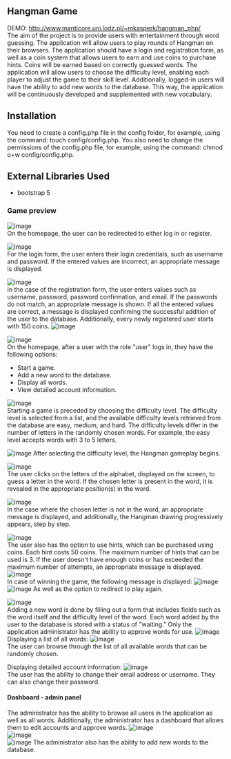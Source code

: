 
## Hangman Game
DEMO: http://www.manticore.uni.lodz.pl/~mkasperk/hangman_php/
\
The aim of the project is to provide users with entertainment through word guessing. The application will allow users to play rounds of Hangman on their browsers. The application should have a login and registration form, as well as a coin system that allows users to earn and use coins to purchase hints. Coins will be earned based on correctly guessed words. The application will allow users to choose the difficulty level, enabling each player to adjust the game to their skill level. Additionally, logged-in users will have the ability to add new words to the database. This way, the application will be continuously developed and supplemented with new vocabulary.

## Installation
You need to create a config.php file in the config folder, for example, using the command: touch config/config.php.
You also need to change the permissions of the config.php file, for example, using the command: chmod o+w config/config.php.

## External Libraries Used
* bootstrap 5

### Game preview
![image](https://github.com/Michal0002/hangmanGame-php/assets/44274110/0ac981c3-4a85-4fc2-a7f1-1c0ea55a6939)
  <br/>
  On the homepage, the user can be redirected to either log in or register.

![image](https://github.com/Michal0002/hangmanGame-php/assets/44274110/8540025c-8075-4aae-830a-5137007cd54e)
  <br/>
  For the login form, the user enters their login credentials, such as username and password. If the entered values are incorrect, an appropriate message is displayed.

![image](https://github.com/Michal0002/hangmanGame-php/assets/44274110/3679e58f-d619-44c1-b16a-a1be649cd366)
  <br/>
  In the case of the registration form, the user enters values such as username, password, password confirmation, and email. If the passwords do not match, an appropriate message is shown. If all the entered values are correct, a message is displayed confirming the successful addition of the user to the database. Additionally, every newly registered user starts with 150 coins.
![image](https://github.com/Michal0002/hangmanGame-php/assets/44274110/e186718a-9ecf-42a7-9fe1-2760e2633566)
<br/>

![image](https://github.com/Michal0002/hangmanGame-php/assets/44274110/0328747e-cb92-43e4-be81-d75b1528f8e9)
  <br/>
  On the homepage, after a user with the role "user" logs in, they have the following options:
  * Start a game.
  * Add a new word to the database.
  * Display all words.
  * View detailed account information.

![image](https://github.com/Michal0002/hangmanGame-php/assets/44274110/306255f0-14e8-4478-8d1b-7ba3c5389ee0)
  <br/>
  Starting a game is preceded by choosing the difficulty level.
  The difficulty level is selected from a list, and the available difficulty levels retrieved from the database are easy, medium, and hard. The difficulty levels differ in the number of letters in the randomly chosen words. For example, the easy level accepts words with 3 to 5 letters.


![image](https://github.com/Michal0002/hangmanGame-php/assets/44274110/1f310c26-c5c4-48f8-bf19-bc8ce3b71474)
  After selecting the difficulty level, the Hangman gameplay begins.
  <br/>

![image](https://github.com/Michal0002/hangmanGame-php/assets/44274110/9fc1009d-98ba-4551-b24b-1eb7353fd5a4)
  <br/>
  The user clicks on the letters of the alphabet, displayed on the screen, to guess a letter in the word. If the chosen letter is present in the word, it is revealed in the appropriate position(s) in the word.

![image](https://github.com/Michal0002/hangmanGame-php/assets/44274110/32620d70-8f2c-48f8-9b11-b14a10eda5fc)
  <br/>
  In the case where the chosen letter is not in the word, an appropriate message is displayed, and additionally, the Hangman drawing progressively appears, step by step.

![image](https://github.com/Michal0002/hangmanGame-php/assets/44274110/cd1c1aa8-889b-45a5-86ed-fd7c1790e6e9)
  <br/>
The user also has the option to use hints, which can be purchased using coins. Each hint costs 50 coins. The maximum number of hints that can be used is 3. If the user doesn't have enough coins or has exceeded the maximum number of attempts, an appropriate message is displayed.
![image](https://github.com/Michal0002/hangmanGame-php/assets/44274110/088ce856-fe3e-4e97-b409-f107ad681719)
  <br/>
  In case of winning the game, the following message is displayed:
![image](https://github.com/Michal0002/hangmanGame-php/assets/44274110/4ac83c6e-4f36-4d3d-98e2-ebdae013b28e)
  <br/>
![image](https://github.com/Michal0002/hangmanGame-php/assets/44274110/98acfd00-abb9-4e43-a6c2-8949920fdf30)
  As well as the option to redirect to play again.

![image](https://github.com/Michal0002/hangmanGame-php/assets/44274110/5935dec0-adde-445c-a8c1-fb899bdf50d2)
  <br/>
  Adding a new word is done by filling out a form that includes fields such as the word itself and the difficulty level of the word.
  Each word added by the user to the database is stored with a status of "waiting." Only the application administrator has the ability to approve words for use.
![image](https://github.com/Michal0002/hangmanGame-php/assets/44274110/eac78984-168d-4f81-9451-59512db2f6e0)
  <br/>
  Displaying a list of all words:
![image](https://github.com/Michal0002/hangmanGame-php/assets/44274110/ef92f99c-abe7-44ce-9108-9b8e704f97cd)
  <br/>
  The user can browse through the list of all available words that can be randomly chosen.

  Displaying detailed account information:
![image](https://github.com/Michal0002/hangmanGame-php/assets/44274110/427f075e-11c7-4981-ae3c-78109b81074c)
  <br/>
  The user has the ability to change their email address or username. They can also change their password.

#### Dashboard - admin panel
  The administrator has the ability to browse all users in the application as well as all words. Additionally, the administrator has a dashboard that allows them to edit accounts and approve words.
![image](https://github.com/Michal0002/hangmanGame-php/assets/44274110/0c26f9c5-e820-486f-ae32-89629a9aafa4)
<br/>
![image](https://github.com/Michal0002/hangmanGame-php/assets/44274110/837d47fb-0dfa-4f64-9d7a-e88fe0e7dec4)
<br/>
![image](https://github.com/Michal0002/hangmanGame-php/assets/44274110/ede9dd99-6359-4f79-918c-5c9fb936a4a6)
The administrator also has the ability to add new words to the database.




































  












